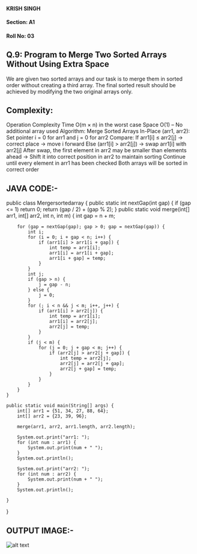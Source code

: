 #### KRISH SINGH
#### Section: A1
#### Roll No: 03


## Q.9: Program to Merge Two Sorted Arrays Without Using Extra Space

We are given two sorted arrays and our task is to merge them in sorted order without creating a third array.
The final sorted result should be achieved by modifying the two original arrays only.

## Complexity:
Operation	Complexity
Time	O(m × n) in the worst case
Space	O(1) – No additional array used
Algorithm:
Merge Sorted Arrays In-Place (arr1, arr2):
Set pointer i = 0 for arr1 and j = 0 for arr2
Compare:
If arr1[i] ≤ arr2[j] → correct place → move i forward
Else (arr1[i] > arr2[j]) → swap arr1[i] with arr2[j]
After swap, the first element in arr2 may be smaller than elements ahead
→ Shift it into correct position in arr2 to maintain sorting
Continue until every element in arr1 has been checked
Both arrays will be sorted in correct order

## JAVA CODE:- 

public class Mergersortedarray {
    public static int nextGap(int gap) {
        if (gap <= 1) return 0;
        return (gap / 2) + (gap % 2);
    }
    public static void merge(int[] arr1, int[] arr2, int n, int m) {
        int gap = n + m;

        for (gap = nextGap(gap); gap > 0; gap = nextGap(gap)) {
            int i;
            for (i = 0; i + gap < n; i++) {
                if (arr1[i] > arr1[i + gap]) {
                    int temp = arr1[i];
                    arr1[i] = arr1[i + gap];
                    arr1[i + gap] = temp;
                }
            }
            int j;
            if (gap > n) {
                j = gap - n;
            } else {
                j = 0;
            }
            for (; i < n && j < m; i++, j++) {
                if (arr1[i] > arr2[j]) {
                    int temp = arr1[i];
                    arr1[i] = arr2[j];
                    arr2[j] = temp;
                }
            }
            if (j < m) {
                for (j = 0; j + gap < m; j++) {
                    if (arr2[j] > arr2[j + gap]) {
                        int temp = arr2[j];
                        arr2[j] = arr2[j + gap];
                        arr2[j + gap] = temp;
                    }
                }
            }
        }
    }

    public static void main(String[] args) {
        int[] arr1 = {51, 34, 27, 88, 64};
        int[] arr2 = {23, 39, 96};

        merge(arr1, arr2, arr1.length, arr2.length);

        System.out.print("arr1: ");
        for (int num : arr1) {
            System.out.print(num + " ");
        }
        System.out.println();

        System.out.print("arr2: ");
        for (int num : arr2) {
            System.out.print(num + " ");
        }
        System.out.println();

    }
}


## OUTPUT IMAGE:- 
![alt text](image-7.png)